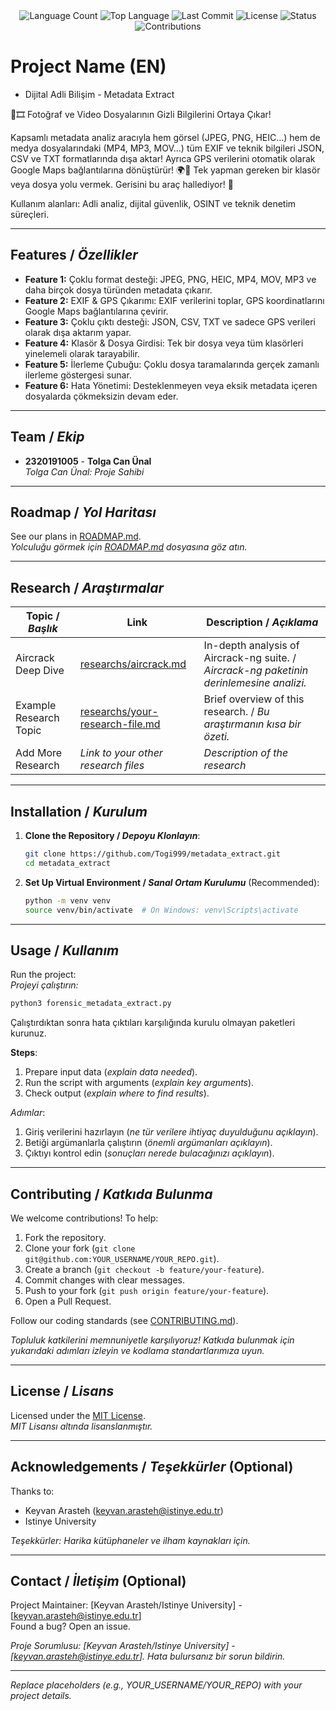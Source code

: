 <div align="center">
  <img src="https://img.shields.io/github/languages/count/Togi999/metadata_extract?style=flat-square&color=blueviolet" alt="Language Count">
  <img src="https://img.shields.io/github/languages/top/Togi999/metadata_extract?style=flat-square&color=1e90ff" alt="Top Language">
  <img src="https://img.shields.io/github/last-commit/Togi999/metadata_extract?style=flat-square&color=ff69b4" alt="Last Commit">
  <img src="https://img.shields.io/github/license/Togi999/metadata_extract?style=flat-square&color=yellow" alt="License">
  <img src="https://img.shields.io/badge/Status-Active-green?style=flat-square" alt="Status">
  <img src="https://img.shields.io/badge/Contributions-Welcome-brightgreen?style=flat-square" alt="Contributions">
</div>

# Project Name (EN)

- Dijital Adli Bilişim - Metadata Extract 

📸🎞️ Fotoğraf ve Video Dosyalarının Gizli Bilgilerini Ortaya Çıkar!

Kapsamlı metadata analiz aracıyla hem görsel (JPEG, PNG, HEIC...) hem de medya dosyalarındaki (MP4, MP3, MOV...) tüm EXIF ve teknik bilgileri JSON, CSV ve TXT formatlarında dışa aktar!
Ayrıca GPS verilerini otomatik olarak Google Maps bağlantılarına dönüştürür! 🌍📍
Tek yapman gereken bir klasör veya dosya yolu vermek. Gerisini bu araç hallediyor! 🚀

Kullanım alanları: Adli analiz, dijital güvenlik, OSINT ve teknik denetim süreçleri.

---

## Features / *Özellikler*

- **Feature 1:** 
Çoklu format desteği: JPEG, PNG, HEIC, MP4, MOV, MP3 ve daha birçok dosya türünden metadata çıkarır.
- **Feature 2:** 
EXIF & GPS Çıkarımı: EXIF verilerini toplar, GPS koordinatlarını Google Maps bağlantılarına çevirir.
- **Feature 3:** 
Çoklu çıktı desteği: JSON, CSV, TXT ve sadece GPS verileri olarak dışa aktarım yapar.
- **Feature 4:** 
Klasör & Dosya Girdisi: Tek bir dosya veya tüm klasörleri yinelemeli olarak tarayabilir.
- **Feature 5:**
İlerleme Çubuğu: Çoklu dosya taramalarında gerçek zamanlı ilerleme göstergesi sunar.
- **Feature 6:**
Hata Yönetimi: Desteklenmeyen veya eksik metadata içeren dosyalarda çökmeksizin devam eder.

---

## Team / *Ekip*

- **2320191005** - **Tolga Can Ünal**  
  *Tolga Can Ünal: Proje Sahibi*
  
---

## Roadmap / *Yol Haritası*

See our plans in [ROADMAP.md](ROADMAP.md).  
*Yolculuğu görmek için [ROADMAP.md](ROADMAP.md) dosyasına göz atın.*

---

## Research / *Araştırmalar*

| Topic / *Başlık*        | Link                                    | Description / *Açıklama*                        |
|-------------------------|-----------------------------------------|------------------------------------------------|
| Aircrack Deep Dive      | [researchs/aircrack.md](researchs/aircrack.md) | In-depth analysis of Aircrack-ng suite. / *Aircrack-ng paketinin derinlemesine analizi.* |
| Example Research Topic  | [researchs/your-research-file.md](researchs/your-research-file.md) | Brief overview of this research. / *Bu araştırmanın kısa bir özeti.* |
| Add More Research       | *Link to your other research files*     | *Description of the research*                  |

---

## Installation / *Kurulum*

1. **Clone the Repository / *Depoyu Klonlayın***:  
   ```bash
   git clone https://github.com/Togi999/metadata_extract.git
   cd metadata_extract
   ```

2. **Set Up Virtual Environment / *Sanal Ortam Kurulumu*** (Recommended):  
   ```bash
   python -m venv venv
   source venv/bin/activate  # On Windows: venv\Scripts\activate
   ```


---

## Usage / *Kullanım*

Run the project:  
*Projeyi çalıştırın:*

```bash
python3 forensic_metadata_extract.py
```
Çalıştırdıktan sonra hata çıktıları karşılığında kurulu olmayan paketleri kurunuz.

**Steps**:  
1. Prepare input data (*explain data needed*).  
2. Run the script with arguments (*explain key arguments*).  
3. Check output (*explain where to find results*).  

*Adımlar*:  
1. Giriş verilerini hazırlayın (*ne tür verilere ihtiyaç duyulduğunu açıklayın*).  
2. Betiği argümanlarla çalıştırın (*önemli argümanları açıklayın*).  
3. Çıktıyı kontrol edin (*sonuçları nerede bulacağınızı açıklayın*).

---

## Contributing / *Katkıda Bulunma*

We welcome contributions! To help:  
1. Fork the repository.  
2. Clone your fork (`git clone git@github.com:YOUR_USERNAME/YOUR_REPO.git`).  
3. Create a branch (`git checkout -b feature/your-feature`).  
4. Commit changes with clear messages.  
5. Push to your fork (`git push origin feature/your-feature`).  
6. Open a Pull Request.  

Follow our coding standards (see [CONTRIBUTING.md](CONTRIBUTING.md)).  

*Topluluk katkilerini memnuniyetle karşılıyoruz! Katkıda bulunmak için yukarıdaki adımları izleyin ve kodlama standartlarımıza uyun.*

---

## License / *Lisans*

Licensed under the [MIT License](LICENSE.md).  
*MIT Lisansı altında lisanslanmıştır.*

---

## Acknowledgements / *Teşekkürler* (Optional)

Thanks to:  
- Keyvan Arasteh (keyvan.arasteh@istinye.edu.tr)
- Istinye University  

*Teşekkürler: Harika kütüphaneler ve ilham kaynakları için.*

---

## Contact / *İletişim* (Optional)

Project Maintainer: [Keyvan Arasteh/Istinye University] - [keyvan.arasteh@istinye.edu.tr]  
Found a bug? Open an issue.  

*Proje Sorumlusu: [Keyvan Arasteh/Istinye University] - [keyvan.arasteh@istinye.edu.tr]. Hata bulursanız bir sorun bildirin.*

---

*Replace placeholders (e.g., YOUR_USERNAME/YOUR_REPO) with your project details.*
